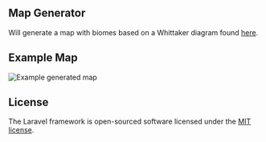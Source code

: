 ## Map Generator

Will generate a map with biomes based on a Whittaker diagram found [here](http://www-cs-students.stanford.edu/~amitp/game-programming/polygon-map-generation/#biomes).


## Example Map

![Example generated map](https://i.imgur.com/ELkUdiU.png)


## License

The Laravel framework is open-sourced software licensed under the [MIT license](https://opensource.org/licenses/MIT).